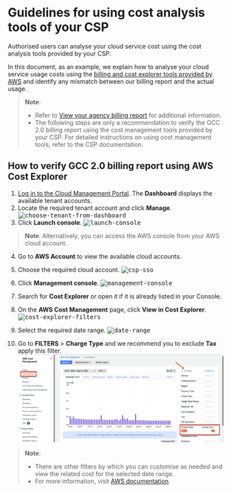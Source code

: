 # Guidelines for using cost analysis tools of your CSP

Authorised users can analyse your cloud service cost using the cost analysis tools provided by your CSP.

In this document, as an example, we explain how to analyse your cloud service usage costs using the [billing and cost explorer tools provided by AWS](#to-use-cost-explorer) and identify any mismatch between our billing report and the actual usage.


> **Note**:
>- Refer to [View your agency billing report](#view-your-agency-billing-report) for additional information.
>- The following steps are only a recommendation to verify the GCC 2.0 billing report using the cost management tools provided by your CSP. For detailed instructions on using cost management tools, refer to the CSP documentation.


## How to verify GCC 2.0 billing report using AWS Cost Explorer

1. [Log in to the Cloud Management Portal](log-in-to-cmp). The **Dashboard** displays the available tenant accounts.
2. Locate the required tenant account and click **Manage**.
<kbd>![choose-tenant-from-dashboard](../images/view-billing-report-choose-tenant-account.png)</kbd>
3. Click **Launch console**.
<kbd>![launch-console](../images/launch-console.png)</kbd>

  > **Note**:
  > Alternatively, you can access the AWS console from your AWS cloud account.

4. Go to **AWS Account** to view the available cloud accounts.
5. Choose the required cloud account.
<kbd>![csp-sso](../images/csp-sso.png)</kbd>

6. Click **Management console**.
<kbd>![management-console](../images/aws-management-console.png)</kbd>

7. Search for **Cost Explorer** or open it if it is already listed in your Console.

<!--
<kbd>![billing-service](../images/go-to-billing-service.png)</kbd>

7. Search for **Billing** or open it if it is already listed in your Console.

<kbd>![billing-service](../images/choose-billing-services.png)</kbd>

By default, the console shows the **AWS Billing Dashboard** page. To understand what is displayed on this page, visit [AWS documentation on Billing Dashboard](https://docs.aws.amazon.com/awsaccountbilling/latest/aboutv2/view-billing-dashboard.html).

9. In the navigation pane, choose **Bills**. By default, the current month's bill detail is displayed.

<kbd>![billing-dashboard](../images/view-bills.png)</kbd>

10. Select the required month in **Date**. The **Summary** section displays the details for that month.

<kbd>![bill-summary](../images/bill-summary.png)</kbd>

10. To view and understand your cost usage pattern based on required filter criteria, click **Cost Explorer** from the navigation pane.

<kbd>![cost-explorer](../images/cost-explorer.png)</kbd>

11. Click **Launch Cost Explorer**.

<kbd>![launch-cost-explorer](../images/launch-cost-explorer.png)</kbd>-->

8. On the **AWS Cost Management** page, click **View in Cost Explorer**.
<kbd>![cost-explorer-filters](../images/cost-explorer-filters.png)</kbd>

9. Select the required date range.
<kbd>![date-range](../images/date-range.png)</kbd>

10. Go to **FILTERS** > **Charge Type** and we recommend you to exclude **Tax** apply this filter.
<kbd>![exclude-tax](../images/aws-cost-explorer-exclude-tax.png)</kbd>

<!--11. Scroll down below to view the same information in a table format.-->

  > **Note**:
  >- There are other filters by which you can customise as needed and view the related cost for the selected date range.
  >- For more information, visit [AWS documentation](https://docs.aws.amazon.com/cost-management/latest/userguide/ce-what-is.html).
